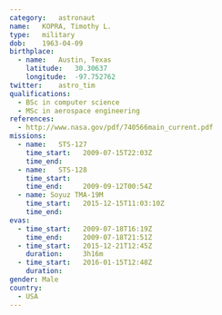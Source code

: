 ```yaml
---
category:	astronaut
name:	KOPRA, Timothy L.
type:	military
dob:	1963-04-09
birthplace:
  - name:	Austin, Texas
    latitude:	30.30637
    longitude:	-97.752762
twitter:	astro_tim
qualifications:
  - BSc in computer science
  - MSc in aerospace engineering
references:
  - http://www.nasa.gov/pdf/740566main_current.pdf
missions:
  - name:	STS-127
    time_start:   2009-07-15T22:03Z
    time_end:     
  - name:	STS-128
    time_start:   
    time_end:     2009-09-12T00:54Z
  - name: Soyuz TMA-19M
    time_start:   2015-12-15T11:03:10Z
    time_end:
evas:
  - time_start:	  2009-07-18T16:19Z
    time_end:     2009-07-18T21:51Z
  - time_start:   2015-12-21T12:45Z
    duration:     3h16m
  - time_start:   2016-01-15T12:48Z
    duration:     
gender:	Male
country:
  - USA
---
```

